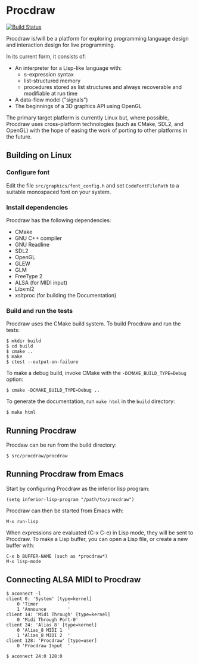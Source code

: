 Procdraw
========

[![Build Status](https://travis-ci.org/simonbates/procdraw.svg?branch=master)](https://travis-ci.org/simonbates/procdraw)

Procdraw is/will be a platform for exploring programming language
design and interaction design for live programming.

In its current form, it consists of:

* An interpreter for a Lisp-like language with:
    * s-expression syntax
    * list-structured memory
    * procedures stored as list structures and always recoverable and
      modifiable at run time
* A data-flow model ("signals")
* The beginnings of a 3D graphics API using OpenGL

The primary target platform is currently Linux but, where possible,
Procdraw uses cross-platform technologies (such as CMake, SDL2, and
OpenGL) with the hope of easing the work of porting to other platforms
in the future.

Building on Linux
-----------------

### Configure font

Edit the file `src/graphics/font_config.h` and set `CodeFontFilePath`
to a suitable monospaced font on your system.

### Install dependencies

Procdraw has the following dependencies:

* CMake
* GNU C++ compiler
* GNU Readline
* SDL2
* OpenGL
* GLEW
* GLM
* FreeType 2
* ALSA (for MIDI input)
* Libxml2
* xsltproc (for building the Documentation)

### Build and run the tests

Procdraw uses the CMake build system. To build Procdraw and run the
tests:

```
$ mkdir build
$ cd build
$ cmake ..
$ make
$ ctest --output-on-failure
```

To make a debug build, invoke CMake with the `-DCMAKE_BUILD_TYPE=Debug` option:

```
$ cmake -DCMAKE_BUILD_TYPE=Debug ..
```

To generate the documentation, run `make html` in the `build` directory:

```
$ make html
```

Running Procdraw
----------------

Procdaw can be run from the build directory:

```
$ src/procdraw/procdraw
```

Running Procdraw from Emacs
---------------------------

Start by configuring Procdraw as the inferior lisp program:

```
(setq inferior-lisp-program "/path/to/procdraw")
```

Procdraw can then be started from Emacs with:

```
M-x run-lisp
```

When expressions are evaluated (C-x C-e) in Lisp mode, they will be
sent to Procdraw. To make a Lisp buffer, you can open a Lisp file, or
create a new buffer with:

```
C-x b BUFFER-NAME (such as *procdraw*)
M-x lisp-mode
```

Connecting ALSA MIDI to Procdraw
--------------------------------

```
$ aconnect -l
client 0: 'System' [type=kernel]
    0 'Timer           '
    1 'Announce        '
client 14: 'Midi Through' [type=kernel]
    0 'Midi Through Port-0'
client 24: 'Alias_8' [type=kernel]
    0 'Alias_8 MIDI 1  '
    1 'Alias_8 MIDI 2  '
client 128: 'Procdraw' [type=user]
    0 'Procdraw Input  '

$ aconnect 24:0 128:0
```
